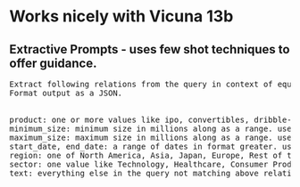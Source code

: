 # Works nicely with Vicuna 13b

## Extractive Prompts - uses few shot techniques to offer guidance.
<pre>
Extract following relations from the query in context of equity public and private offerings.
Format output as a JSON.


product: one or more values like ipo, convertibles, dribble-out, overnight marketed, follow-on etc. use #NA# if not present in query
minimum_size: minimum size in millions along as a range. use 0 if not present in query
maximum_size: maximum size in millions along as a range. use #NA if not present in query
start_date, end_date: a range of dates in format greater. use #NA# if not present in query
region: one of North America, Asia, Japan, Europe, Rest of the World based on closest mapping to country. use #NA# if not present in query
sector: one value like Technology, Healthcare, Consumer Products, Industrials, Transportation etc. use #NA# if not present in query 
text: everything else in the query not matching above relations
</pre>
